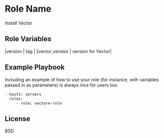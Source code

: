 Role Name
=========

Install Vector


Role Variables
--------------
|version      | tag               |
|vector_version | version for Vector|

Example Playbook
----------------

Including an example of how to use your role (for instance, with variables passed in as parameters) is always nice for users too:

    - hosts: servers
      roles:
         - role: vectore-role

License
-------

BSD

